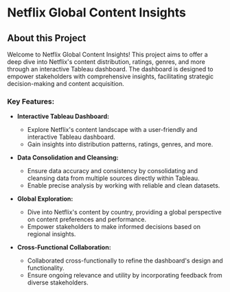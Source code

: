 # Netflix Global Content Insights

## About this Project

Welcome to Netflix Global Content Insights! This project aims to offer a deep dive into Netflix's content distribution, ratings, genres, and more through an interactive Tableau dashboard. The dashboard is designed to empower stakeholders with comprehensive insights, facilitating strategic decision-making and content acquisition.

### Key Features:

- **Interactive Tableau Dashboard:**
  - Explore Netflix's content landscape with a user-friendly and interactive Tableau dashboard.
  - Gain insights into distribution patterns, ratings, genres, and more.

- **Data Consolidation and Cleansing:**
  - Ensure data accuracy and consistency by consolidating and cleansing data from multiple sources directly within Tableau.
  - Enable precise analysis by working with reliable and clean datasets.

- **Global Exploration:**
  - Dive into Netflix's content by country, providing a global perspective on content preferences and performance.
  - Empower stakeholders to make informed decisions based on regional insights.

- **Cross-Functional Collaboration:**
  - Collaborated cross-functionally to refine the dashboard's design and functionality.
  - Ensure ongoing relevance and utility by incorporating feedback from diverse stakeholders.

